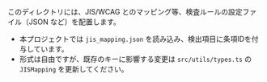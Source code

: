 このディレクトリには、JIS/WCAG とのマッピング等、検査ルールの設定ファイル（JSON など）を配置します。

- 本プロジェクトでは `jis_mapping.json` を読み込み、検出項目に条項IDを付与しています。
- 形式は自由ですが、既存のキーに影響する変更は `src/utils/types.ts` の `JISMapping` を更新してください。


